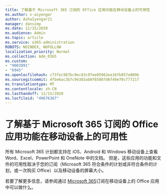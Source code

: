 ```yaml
---
title: 了解基于 Microsoft 365 订阅的 Office 应用功能在移动设备上的可用性
ms.author: v-aiyengar
author: AshaIyengar21
manager: dansimp
ms.date: 12/15/2020
ms.audience: Admin
ms.topic: article
ms.service: o365-administration
ROBOTS: NOINDEX, NOFOLLOW
localization_priority: Normal
ms.collection: Adm_O365
ms.custom:
- "9003891"
- "6945"
ms.openlocfilehash: c73fec987bc9ec63c97ee05962ee16fb857e809b
ms.sourcegitcommit: 4fbe6ac3b7c94303ab0f85807d6f49e70cf7721f
ms.translationtype: MT
ms.contentlocale: zh-CN
ms.lasthandoff: 12/15/2020
ms.locfileid: "49676367"
---
```

# <a name="learn-about-microsoft-365-subscriptionbased-availability-of-office-apps-features-on-mobile-devices"></a>了解基于 Microsoft 365 订阅的 Office 应用功能在移动设备上的可用性

所有 Microsoft 365 计划都支持在 iOS、Android 和 Windows 移动设备上查看 Word、Excel、PowerPoint 和 OneNote 中的文档。 但是，这些应用的功能和文件的可用性取决于您的订阅（Microsoft 365 符合条件的计划或非符合条件的计划，或一次购买 Office）以及移动设备的屏幕大小。

若要了解更多信息，请参阅通过 [Microsoft 365](https://go.microsoft.com/fwlink/?linkid=2135575)订阅在移动设备上的 Office 应用中可以做什么。 